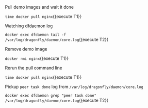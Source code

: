 
Pull demo images and wait it done

`time docker pull nginx`{{execute T1}}

Watching dfdaemon log

`docker exec dfdaemon tail -f /var/log/dragonfly/daemon/core.log`{{execute T2}}

Remove demo image

`docker rmi nginx`{{execute T1}}

Rerun the pull command line

`time docker pull nginx`{{execute T1}}

Pickup `peer task done` log from `/var/log/dragonfly/daemon/core.log`

`docker exec dfdaemon grep "peer task done" /var/log/dragonfly/daemon/core.log`{{execute T2}}
